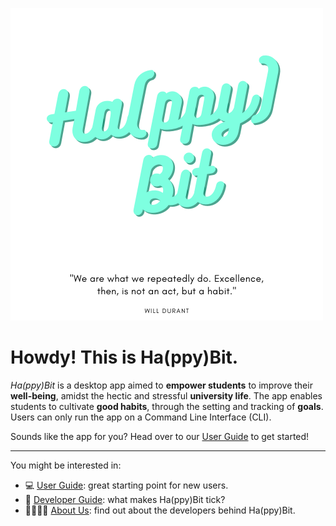 ![Ha(ppy)Bit Logo](Display_Images/Ha(ppy)Bit_logo.png)

# Howdy! This is Ha(ppy)Bit.
_Ha(ppy)Bit_ is a desktop app aimed to **empower students** to improve their **well-being**,
amidst the hectic and stressful **university life**.
The app enables students to cultivate **good habits**, through the setting and tracking of **goals**.
Users can only run the app on a Command Line Interface (CLI).

Sounds like the app for you? Head over to our [User Guide](UserGuide.md) to get started!

-----------

You might be interested in:
* 💻  [User Guide](UserGuide.md): great starting point for new users. 
* 📖 [Developer Guide](DeveloperGuide.md): what makes Ha(ppy)Bit tick?
* 👩‍💻👨‍💻 [About Us](AboutUs.md): find out about the developers behind Ha(ppy)Bit.